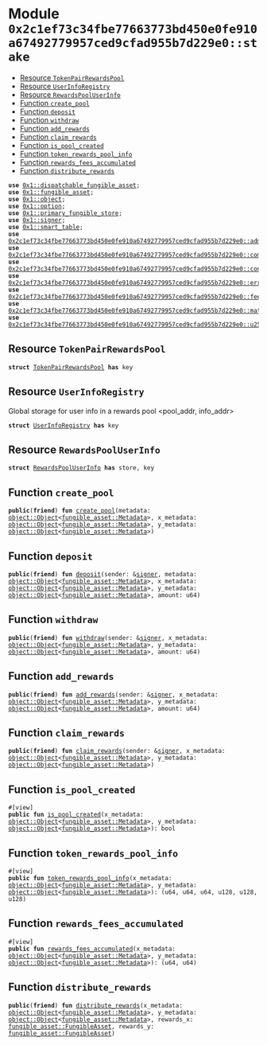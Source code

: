 
<a id="0x2c1ef73c34fbe77663773bd450e0fe910a67492779957ced9cfad955b7d229e0_stake"></a>

# Module `0x2c1ef73c34fbe77663773bd450e0fe910a67492779957ced9cfad955b7d229e0::stake`



-  [Resource `TokenPairRewardsPool`](#0x2c1ef73c34fbe77663773bd450e0fe910a67492779957ced9cfad955b7d229e0_stake_TokenPairRewardsPool)
-  [Resource `UserInfoRegistry`](#0x2c1ef73c34fbe77663773bd450e0fe910a67492779957ced9cfad955b7d229e0_stake_UserInfoRegistry)
-  [Resource `RewardsPoolUserInfo`](#0x2c1ef73c34fbe77663773bd450e0fe910a67492779957ced9cfad955b7d229e0_stake_RewardsPoolUserInfo)
-  [Function `create_pool`](#0x2c1ef73c34fbe77663773bd450e0fe910a67492779957ced9cfad955b7d229e0_stake_create_pool)
-  [Function `deposit`](#0x2c1ef73c34fbe77663773bd450e0fe910a67492779957ced9cfad955b7d229e0_stake_deposit)
-  [Function `withdraw`](#0x2c1ef73c34fbe77663773bd450e0fe910a67492779957ced9cfad955b7d229e0_stake_withdraw)
-  [Function `add_rewards`](#0x2c1ef73c34fbe77663773bd450e0fe910a67492779957ced9cfad955b7d229e0_stake_add_rewards)
-  [Function `claim_rewards`](#0x2c1ef73c34fbe77663773bd450e0fe910a67492779957ced9cfad955b7d229e0_stake_claim_rewards)
-  [Function `is_pool_created`](#0x2c1ef73c34fbe77663773bd450e0fe910a67492779957ced9cfad955b7d229e0_stake_is_pool_created)
-  [Function `token_rewards_pool_info`](#0x2c1ef73c34fbe77663773bd450e0fe910a67492779957ced9cfad955b7d229e0_stake_token_rewards_pool_info)
-  [Function `rewards_fees_accumulated`](#0x2c1ef73c34fbe77663773bd450e0fe910a67492779957ced9cfad955b7d229e0_stake_rewards_fees_accumulated)
-  [Function `distribute_rewards`](#0x2c1ef73c34fbe77663773bd450e0fe910a67492779957ced9cfad955b7d229e0_stake_distribute_rewards)


<pre><code><b>use</b> <a href="">0x1::dispatchable_fungible_asset</a>;
<b>use</b> <a href="">0x1::fungible_asset</a>;
<b>use</b> <a href="">0x1::object</a>;
<b>use</b> <a href="">0x1::option</a>;
<b>use</b> <a href="">0x1::primary_fungible_store</a>;
<b>use</b> <a href="">0x1::signer</a>;
<b>use</b> <a href="">0x1::smart_table</a>;
<b>use</b> <a href="admin.md#0x2c1ef73c34fbe77663773bd450e0fe910a67492779957ced9cfad955b7d229e0_admin">0x2c1ef73c34fbe77663773bd450e0fe910a67492779957ced9cfad955b7d229e0::admin</a>;
<b>use</b> <a href="common.md#0x2c1ef73c34fbe77663773bd450e0fe910a67492779957ced9cfad955b7d229e0_common">0x2c1ef73c34fbe77663773bd450e0fe910a67492779957ced9cfad955b7d229e0::common</a>;
<b>use</b> <a href="constants.md#0x2c1ef73c34fbe77663773bd450e0fe910a67492779957ced9cfad955b7d229e0_constants">0x2c1ef73c34fbe77663773bd450e0fe910a67492779957ced9cfad955b7d229e0::constants</a>;
<b>use</b> <a href="errors.md#0x2c1ef73c34fbe77663773bd450e0fe910a67492779957ced9cfad955b7d229e0_errors">0x2c1ef73c34fbe77663773bd450e0fe910a67492779957ced9cfad955b7d229e0::errors</a>;
<b>use</b> <a href="fee_on_transfer.md#0x2c1ef73c34fbe77663773bd450e0fe910a67492779957ced9cfad955b7d229e0_fee_on_transfer">0x2c1ef73c34fbe77663773bd450e0fe910a67492779957ced9cfad955b7d229e0::fee_on_transfer</a>;
<b>use</b> <a href="math.md#0x2c1ef73c34fbe77663773bd450e0fe910a67492779957ced9cfad955b7d229e0_math">0x2c1ef73c34fbe77663773bd450e0fe910a67492779957ced9cfad955b7d229e0::math</a>;
<b>use</b> <a href="u256.md#0x2c1ef73c34fbe77663773bd450e0fe910a67492779957ced9cfad955b7d229e0_u256">0x2c1ef73c34fbe77663773bd450e0fe910a67492779957ced9cfad955b7d229e0::u256</a>;
</code></pre>



<a id="0x2c1ef73c34fbe77663773bd450e0fe910a67492779957ced9cfad955b7d229e0_stake_TokenPairRewardsPool"></a>

## Resource `TokenPairRewardsPool`



<pre><code><b>struct</b> <a href="stake.md#0x2c1ef73c34fbe77663773bd450e0fe910a67492779957ced9cfad955b7d229e0_stake_TokenPairRewardsPool">TokenPairRewardsPool</a> <b>has</b> key
</code></pre>



<a id="0x2c1ef73c34fbe77663773bd450e0fe910a67492779957ced9cfad955b7d229e0_stake_UserInfoRegistry"></a>

## Resource `UserInfoRegistry`

Global storage for user info in a rewards pool <pool_addr, info_addr>


<pre><code><b>struct</b> <a href="stake.md#0x2c1ef73c34fbe77663773bd450e0fe910a67492779957ced9cfad955b7d229e0_stake_UserInfoRegistry">UserInfoRegistry</a> <b>has</b> key
</code></pre>



<a id="0x2c1ef73c34fbe77663773bd450e0fe910a67492779957ced9cfad955b7d229e0_stake_RewardsPoolUserInfo"></a>

## Resource `RewardsPoolUserInfo`



<pre><code><b>struct</b> <a href="stake.md#0x2c1ef73c34fbe77663773bd450e0fe910a67492779957ced9cfad955b7d229e0_stake_RewardsPoolUserInfo">RewardsPoolUserInfo</a> <b>has</b> store, key
</code></pre>



<a id="0x2c1ef73c34fbe77663773bd450e0fe910a67492779957ced9cfad955b7d229e0_stake_create_pool"></a>

## Function `create_pool`



<pre><code><b>public</b>(<b>friend</b>) <b>fun</b> <a href="stake.md#0x2c1ef73c34fbe77663773bd450e0fe910a67492779957ced9cfad955b7d229e0_stake_create_pool">create_pool</a>(metadata: <a href="_Object">object::Object</a>&lt;<a href="_Metadata">fungible_asset::Metadata</a>&gt;, x_metadata: <a href="_Object">object::Object</a>&lt;<a href="_Metadata">fungible_asset::Metadata</a>&gt;, y_metadata: <a href="_Object">object::Object</a>&lt;<a href="_Metadata">fungible_asset::Metadata</a>&gt;)
</code></pre>



<a id="0x2c1ef73c34fbe77663773bd450e0fe910a67492779957ced9cfad955b7d229e0_stake_deposit"></a>

## Function `deposit`



<pre><code><b>public</b>(<b>friend</b>) <b>fun</b> <a href="stake.md#0x2c1ef73c34fbe77663773bd450e0fe910a67492779957ced9cfad955b7d229e0_stake_deposit">deposit</a>(sender: &<a href="">signer</a>, metadata: <a href="_Object">object::Object</a>&lt;<a href="_Metadata">fungible_asset::Metadata</a>&gt;, x_metadata: <a href="_Object">object::Object</a>&lt;<a href="_Metadata">fungible_asset::Metadata</a>&gt;, y_metadata: <a href="_Object">object::Object</a>&lt;<a href="_Metadata">fungible_asset::Metadata</a>&gt;, amount: u64)
</code></pre>



<a id="0x2c1ef73c34fbe77663773bd450e0fe910a67492779957ced9cfad955b7d229e0_stake_withdraw"></a>

## Function `withdraw`



<pre><code><b>public</b>(<b>friend</b>) <b>fun</b> <a href="stake.md#0x2c1ef73c34fbe77663773bd450e0fe910a67492779957ced9cfad955b7d229e0_stake_withdraw">withdraw</a>(sender: &<a href="">signer</a>, x_metadata: <a href="_Object">object::Object</a>&lt;<a href="_Metadata">fungible_asset::Metadata</a>&gt;, y_metadata: <a href="_Object">object::Object</a>&lt;<a href="_Metadata">fungible_asset::Metadata</a>&gt;, amount: u64)
</code></pre>



<a id="0x2c1ef73c34fbe77663773bd450e0fe910a67492779957ced9cfad955b7d229e0_stake_add_rewards"></a>

## Function `add_rewards`



<pre><code><b>public</b>(<b>friend</b>) <b>fun</b> <a href="stake.md#0x2c1ef73c34fbe77663773bd450e0fe910a67492779957ced9cfad955b7d229e0_stake_add_rewards">add_rewards</a>(sender: &<a href="">signer</a>, x_metadata: <a href="_Object">object::Object</a>&lt;<a href="_Metadata">fungible_asset::Metadata</a>&gt;, y_metadata: <a href="_Object">object::Object</a>&lt;<a href="_Metadata">fungible_asset::Metadata</a>&gt;, amount: u64)
</code></pre>



<a id="0x2c1ef73c34fbe77663773bd450e0fe910a67492779957ced9cfad955b7d229e0_stake_claim_rewards"></a>

## Function `claim_rewards`



<pre><code><b>public</b>(<b>friend</b>) <b>fun</b> <a href="stake.md#0x2c1ef73c34fbe77663773bd450e0fe910a67492779957ced9cfad955b7d229e0_stake_claim_rewards">claim_rewards</a>(sender: &<a href="">signer</a>, x_metadata: <a href="_Object">object::Object</a>&lt;<a href="_Metadata">fungible_asset::Metadata</a>&gt;, y_metadata: <a href="_Object">object::Object</a>&lt;<a href="_Metadata">fungible_asset::Metadata</a>&gt;)
</code></pre>



<a id="0x2c1ef73c34fbe77663773bd450e0fe910a67492779957ced9cfad955b7d229e0_stake_is_pool_created"></a>

## Function `is_pool_created`



<pre><code>#[view]
<b>public</b> <b>fun</b> <a href="stake.md#0x2c1ef73c34fbe77663773bd450e0fe910a67492779957ced9cfad955b7d229e0_stake_is_pool_created">is_pool_created</a>(x_metadata: <a href="_Object">object::Object</a>&lt;<a href="_Metadata">fungible_asset::Metadata</a>&gt;, y_metadata: <a href="_Object">object::Object</a>&lt;<a href="_Metadata">fungible_asset::Metadata</a>&gt;): bool
</code></pre>



<a id="0x2c1ef73c34fbe77663773bd450e0fe910a67492779957ced9cfad955b7d229e0_stake_token_rewards_pool_info"></a>

## Function `token_rewards_pool_info`



<pre><code>#[view]
<b>public</b> <b>fun</b> <a href="stake.md#0x2c1ef73c34fbe77663773bd450e0fe910a67492779957ced9cfad955b7d229e0_stake_token_rewards_pool_info">token_rewards_pool_info</a>(x_metadata: <a href="_Object">object::Object</a>&lt;<a href="_Metadata">fungible_asset::Metadata</a>&gt;, y_metadata: <a href="_Object">object::Object</a>&lt;<a href="_Metadata">fungible_asset::Metadata</a>&gt;): (u64, u64, u64, u128, u128, u128)
</code></pre>



<a id="0x2c1ef73c34fbe77663773bd450e0fe910a67492779957ced9cfad955b7d229e0_stake_rewards_fees_accumulated"></a>

## Function `rewards_fees_accumulated`



<pre><code>#[view]
<b>public</b> <b>fun</b> <a href="stake.md#0x2c1ef73c34fbe77663773bd450e0fe910a67492779957ced9cfad955b7d229e0_stake_rewards_fees_accumulated">rewards_fees_accumulated</a>(x_metadata: <a href="_Object">object::Object</a>&lt;<a href="_Metadata">fungible_asset::Metadata</a>&gt;, y_metadata: <a href="_Object">object::Object</a>&lt;<a href="_Metadata">fungible_asset::Metadata</a>&gt;): (u64, u64)
</code></pre>



<a id="0x2c1ef73c34fbe77663773bd450e0fe910a67492779957ced9cfad955b7d229e0_stake_distribute_rewards"></a>

## Function `distribute_rewards`



<pre><code><b>public</b>(<b>friend</b>) <b>fun</b> <a href="stake.md#0x2c1ef73c34fbe77663773bd450e0fe910a67492779957ced9cfad955b7d229e0_stake_distribute_rewards">distribute_rewards</a>(x_metadata: <a href="_Object">object::Object</a>&lt;<a href="_Metadata">fungible_asset::Metadata</a>&gt;, y_metadata: <a href="_Object">object::Object</a>&lt;<a href="_Metadata">fungible_asset::Metadata</a>&gt;, rewards_x: <a href="_FungibleAsset">fungible_asset::FungibleAsset</a>, rewards_y: <a href="_FungibleAsset">fungible_asset::FungibleAsset</a>)
</code></pre>
